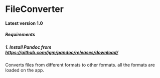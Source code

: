 # FileConverter
#### Latest version 1.0
##### Requirements
##### 1. Install Pandoc from https://github.com/jgm/pandoc/releases/download/
Converts files from different formats to other formats. all the formats are loaded on the app.
